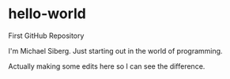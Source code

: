 # hello-world
First GitHub Repository

I'm Michael Siberg. Just starting out in the world of programming.

Actually making some edits here so I can see the difference.
